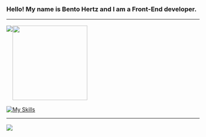 ### Hello! My name is Bento Hertz and I am a Front-End developer.

<hr style="margin-bottom:16px;"/>

<div style="display:flex;margin-bottom:16px">
  <img src="https://github-readme-stats.vercel.app/api?username=Bento-Hertz&show_icons=true&theme=tokyonight"/>
  <img style="height:195px" src="https://github-readme-stats.vercel.app/api/top-langs/?username=Bento-Hertz&layout=compact&theme=tokyonight"/>
</div>

[![My Skills](https://skillicons.dev/icons?i=html,css,js,ts,react,redux,sass)](https://skillicons.dev)

<hr style="margin-bottom:16px;"/>

<img src="https://img.shields.io/badge/LinkedIn-0077B5?style=for-the-badge&logo=linkedin&logoColor=white"/>
